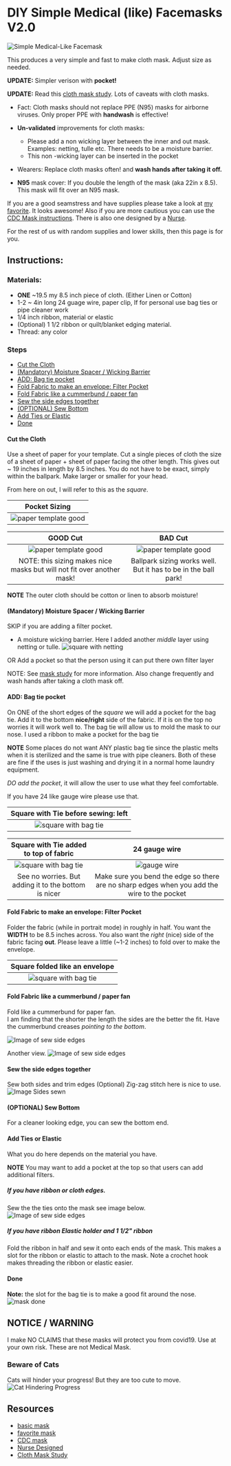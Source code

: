 # DIY Simple Medical (like) Facemasks V2.0
![Simple Medical-Like Facemask](./images/simple_mask_modeledsm.jpg)

This produces a very simple and fast to make cloth mask.  Adjust size as needed.

**UPDATE:** Simpler verison with **pocket!**

**UPDATE:** Read this [cloth mask study][mask_study].  Lots of caveats with cloth masks.  

* Fact: Cloth masks should not replace PPE (N95) masks for airborne viruses.  Only proper PPE with **handwash** is effective!

* **Un-validated** improvements for cloth masks:
   * Please add a non wicking layer between the inner and out mask. Examples: netting, tulle etc. There needs to be a moisture barrier.
   * This non -wicking layer can be inserted in the pocket
* Wearers: Replace cloth masks often! and **wash hands after taking it off.**

* **N95** mask cover: If you double the length of the mask (aka 22in x 8.5). This mask will fit over an N95 mask.

If you are a good seamstress and have supplies please take a look at [my favorite][favorite_DIY].  It looks awesome!  Also if you are more cautious you can use the [CDC Mask instructions][CDC_mask].  There is also one designed by a [Nurse][Nurse_mask].

For the rest of us with random supplies and lower skills, then this page is for you.

## Instructions:

### Materials:
* **ONE** ~19.5 my 8.5 inch piece of cloth. (Either Linen or Cotton)
* 1-2 ~ 4in long 24 guage wire, paper clip, If for personal use bag ties or pipe cleaner work
* 1/4 inch ribbon, material or elastic
* (Optional) 1 1/2 ribbon or quilt/blanket edging material.
* Thread: any color

### Steps
-   [Cut the Cloth](#cut-the-cloth)
-   [(Mandatory) Moisture Spacer / Wicking Barrier](#mandatory-moisture-spacer-wicking-barrier)
-   [ADD: Bag tie pocket](#add-bag-tie-pocket)
-   [Fold Fabric to make an envelope: Filter Pocket](#fold-fabric-to-make-an-envelope-filter-pocket)
-   [Fold Fabric like a cummerbund / paper fan](#fold-fabric-like-a-cummerbund-paper-fan)
-   [Sew the side edges together](#sew-the-side-edges-together)
-   [(OPTIONAL) Sew Bottom](#optional-sew-bottom)
-   [Add Ties or Elastic](#add-ties-or-elastic)
-   [Done](#done)

#### Cut the Cloth
Use a sheet of paper for your template.  Cut a single pieces of cloth the size of a sheet of paper + sheet of paper facing the other length.  This gives out ~ 19 inches in length by 8.5 inches.
You do not have to be exact, simply within the ballpark.  Make larger or smaller for your head.

From here on out, I will refer to this as the *square*.

| Pocket Sizing |
|:--:|
|![paper template good](./images/pocket_sizing.jpg)|

| GOOD Cut  | BAD Cut |
|:---:|:---:|
|![paper template good](./images/simple_mask_square.jpg)|![paper template good](./images/simple_mask_square_badcut.jpg)|
| NOTE: this sizing makes nice masks but will not fit over another mask!| Ballpark sizing works well.  But it has to be in the ball park!|

**NOTE** The outer cloth should be cotton or linen to absorb moisture!

#### (Mandatory) Moisture Spacer / Wicking Barrier

SKIP if you are adding a filter pocket.

* A moisture wicking barrier.  Here I added another *middle* layer using netting or tulle.
  ![square with netting](./images/squareWithNetting.jpg)  

OR Add a pocket so that the person using it can put there own filter layer

NOTE: See [mask study][mask_study] for more information.  Also change frequently and wash hands after taking a cloth mask off.

#### ADD: Bag tie pocket
On ONE of the short edges of the *square* we will add a pocket for the bag tie.  Add it to the bottom **nice/right** side of the fabric.  If it is on the top no worries it will work well to.
The bag tie will allow us to mold the mask to our nose.  I used a ribbon to make a pocket for the bag tie

**NOTE** Some places do not want ANY plastic bag tie since the plastic melts when it is sterilized and the same is true with pipe cleaners.  Both of these are fine if the uses is just washing and drying it in a normal home laundry equipment.

*DO add the pocket*, it will allow the user to use what they feel comfortable.

If you have 24 like gauge wire please use that.   

| Square with Tie before sewing: left  |
|:-----: |
|![square with bag tie](./images/pocket_folded.jpg) |

| Square with Tie added to top of fabric  | 24 gauge wire
|:-----: | :---:|
|![square with bag tie](./images/pocket_top.jpg) |![gauge wire](./images/guagewire.png)|
| See no worries.  But adding it to the bottom is nicer | Make sure you bend the edge so there are no sharp edges when you add the wire to the pocket|


#### Fold Fabric to make an envelope: Filter Pocket
Folder the fabric (while in portrait mode) in roughly in half.  You want the **WIDTH** to be 8.5 inches across.  You also want the *right* (nice) side of the fabric facing **out**.  Please leave a little (~1-2 inches) to fold over to make the envelope.


| Square folded like an envelope |
|:-----: |
|![square with bag tie](./images/pocket_folded.jpg) |

#### Fold Fabric like a cummerbund / paper fan
Fold like a cummerbund for paper fan.  
I am finding that the shorter the length the sides are the better the fit.
Have the cummerbund creases *pointing to the bottom*.  

![Image of sew side edges](./images/simple_mask_folds.jpg)

Another view.
![Image of sew side edges](./images/simple_mask_sidesfolded.jpg)

#### Sew the side edges together
Sew both sides and trim edges
(Optional) Zig-zag stitch here is nice to use.
![Image Sides sewn](./images/simple_mask_sidessewncut.jpg)


#### (OPTIONAL) Sew Bottom
For a cleaner looking edge, you can sew the bottom end.

#### Add Ties or Elastic
What you do here depends on the material you have.  

**NOTE** You may want to add a pocket at the top so that users can add additional filters.

##### If you have ribbon or cloth edges.
Sew the the ties onto the mask see image below.
![Image of sew side edges](./images/simple_mask_AddTies.jpg)


##### If you have ribbon Elastic holder and 1 1/2" ribbon
Fold the ribbon in half and sew it onto each ends of the mask.  This makes a slot for the ribbon or elastic to attach to the mask.
Note a crochet hook makes threading the ribbon or elastic easier.

#### Done
**Note:** the slot for the bag tie is to make a good fit around the nose.
![mask done](./images/simple_mask_finished.jpg)

## NOTICE / WARNING
I make NO CLAIMS that these masks will protect you from covid19. Use at your own risk.  These are not Medical Mask.  

### Beware of Cats
Cats will hinder your progress!  But they are too cute to move.
![Cat Hindering Progress](./images/cat_nothelping.jpg)

## Resources
[deaconess]:https://www.deaconess.com/How-to-make-a-Face-Mask
[favorite_DIY]:https://www.instructables.com/id/DIY-Cloth-Face-Mask/
[CDC_mask]:https://wwwnc.cdc.gov/eid/article/12/6/05-1468_article
[Nurse_mask]:https://www.instructables.com/id/AB-Mask-for-a-Nurse-by-a-Nurse/
[mask_study]:https://bmjopen.bmj.com/content/bmjopen/5/4/e006577.full.pdf

* [basic mask][deaconess]
* [favorite mask][favorite_DIY]
* [CDC mask][CDC_mask]
* [Nurse Designed][Nurse_mask]
* [Cloth Mask Study][mask_study]
